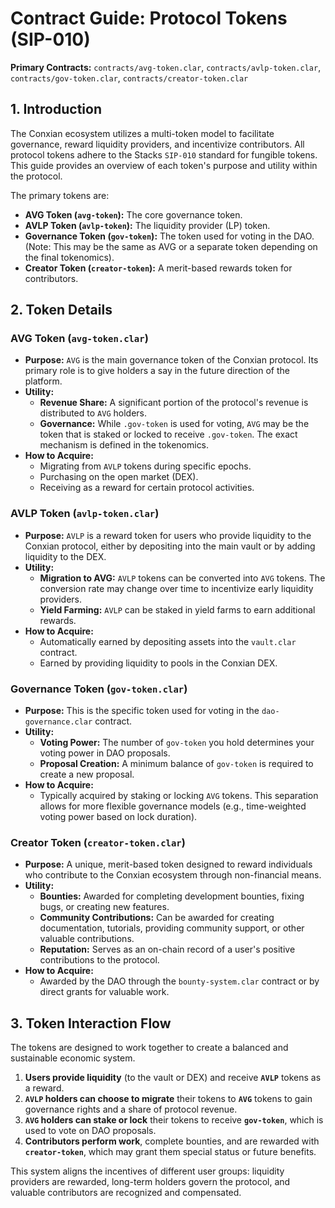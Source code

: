 # Contract Guide: Protocol Tokens (SIP-010)

**Primary Contracts:** `contracts/avg-token.clar`, `contracts/avlp-token.clar`, `contracts/gov-token.clar`, `contracts/creator-token.clar`

## 1. Introduction

The Conxian ecosystem utilizes a multi-token model to facilitate governance, reward liquidity providers, and incentivize contributors. All protocol tokens adhere to the Stacks `SIP-010` standard for fungible tokens. This guide provides an overview of each token's purpose and utility within the protocol.

The primary tokens are:
-   **AVG Token (`avg-token`):** The core governance token.
-   **AVLP Token (`avlp-token`):** The liquidity provider (LP) token.
-   **Governance Token (`gov-token`):** The token used for voting in the DAO. (Note: This may be the same as AVG or a separate token depending on the final tokenomics).
-   **Creator Token (`creator-token`):** A merit-based rewards token for contributors.

## 2. Token Details

### AVG Token (`avg-token.clar`)

-   **Purpose:** `AVG` is the main governance token of the Conxian protocol. Its primary role is to give holders a say in the future direction of the platform.
-   **Utility:**
    -   **Revenue Share:** A significant portion of the protocol's revenue is distributed to `AVG` holders.
    -   **Governance:** While `.gov-token` is used for voting, `AVG` may be the token that is staked or locked to receive `.gov-token`. The exact mechanism is defined in the tokenomics.
-   **How to Acquire:**
    -   Migrating from `AVLP` tokens during specific epochs.
    -   Purchasing on the open market (DEX).
    -   Receiving as a reward for certain protocol activities.

### AVLP Token (`avlp-token.clar`)

-   **Purpose:** `AVLP` is a reward token for users who provide liquidity to the Conxian protocol, either by depositing into the main vault or by adding liquidity to the DEX.
-   **Utility:**
    -   **Migration to AVG:** `AVLP` tokens can be converted into `AVG` tokens. The conversion rate may change over time to incentivize early liquidity providers.
    -   **Yield Farming:** `AVLP` can be staked in yield farms to earn additional rewards.
-   **How to Acquire:**
    -   Automatically earned by depositing assets into the `vault.clar` contract.
    -   Earned by providing liquidity to pools in the Conxian DEX.

### Governance Token (`gov-token.clar`)

-   **Purpose:** This is the specific token used for voting in the `dao-governance.clar` contract.
-   **Utility:**
    -   **Voting Power:** The number of `gov-token` you hold determines your voting power in DAO proposals.
    -   **Proposal Creation:** A minimum balance of `gov-token` is required to create a new proposal.
-   **How to Acquire:**
    -   Typically acquired by staking or locking `AVG` tokens. This separation allows for more flexible governance models (e.g., time-weighted voting power based on lock duration).

### Creator Token (`creator-token.clar`)

-   **Purpose:** A unique, merit-based token designed to reward individuals who contribute to the Conxian ecosystem through non-financial means.
-   **Utility:**
    -   **Bounties:** Awarded for completing development bounties, fixing bugs, or creating new features.
    -   **Community Contributions:** Can be awarded for creating documentation, tutorials, providing community support, or other valuable contributions.
    -   **Reputation:** Serves as an on-chain record of a user's positive contributions to the protocol.
-   **How to Acquire:**
    -   Awarded by the DAO through the `bounty-system.clar` contract or by direct grants for valuable work.

## 3. Token Interaction Flow

The tokens are designed to work together to create a balanced and sustainable economic system.

1.  **Users provide liquidity** (to the vault or DEX) and receive **`AVLP`** tokens as a reward.
2.  **`AVLP` holders can choose to migrate** their tokens to **`AVG`** tokens to gain governance rights and a share of protocol revenue.
3.  **`AVG` holders can stake or lock** their tokens to receive **`gov-token`**, which is used to vote on DAO proposals.
4.  **Contributors perform work**, complete bounties, and are rewarded with **`creator-token`**, which may grant them special status or future benefits.

This system aligns the incentives of different user groups: liquidity providers are rewarded, long-term holders govern the protocol, and valuable contributors are recognized and compensated.
